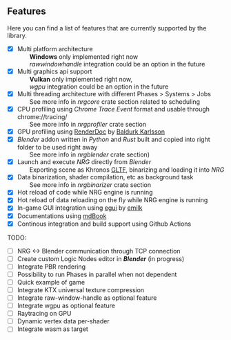 ## Features

Here you can find a list of features that are currently supported by the library.

- [x] Multi platform architecture \
      &emsp;&emsp;**Windows** only implemented right now \
      &emsp;&emsp;_rawwindowhandle_ integration could be an option in the future
- [x] Multi graphics api support \
      &emsp;&emsp;**Vulkan** only implemented right now, \
      &emsp;&emsp;_wgpu_ integration could be an option in the future
- [x] Multi threading architecture with different Phases > Systems > Jobs \
      &emsp;&emsp;See more info in _nrgcore_ crate section related to scheduling
- [x] CPU profiling using _Chrome Trace Event_ format and usable through chrome://tracing/ \
      &emsp;&emsp;See more info in _nrgprofiler_ crate section
- [x] GPU profiling using [RenderDoc](https://renderdoc.org/) by [Baldurk Karlsson](https://twitter.com/baldurk)
- [x] _Blender_ addon written in _Python_ and _Rust_ built and copied into right folder to be used right away \
      &emsp;&emsp;See more info in _nrgblender_ crate section)
- [x] Launch and execute _NRG_ directly from _Blender_ \
      &emsp;&emsp;Exporting scene as Khronos [GLTF](https://www.khronos.org/gltf/), binarizing and loading it into _NRG_
- [x] Data binarization, shader compilation, etc as background task \
      &emsp;&emsp;See more info in _nrgbinarizer_ crate section
- [x] Hot reload of code while NRG engine is running 
- [x] Hot reload of data reloading on the fly while NRG engine is running  
- [x] In-game GUI integration using [egui](https://github.com/emilk/egui) by [emilk](https://twitter.com/ernerfeldt)
- [x] Documentations using [mdBook](https://rust-lang.github.io/mdBook/)
- [x] Continous integration and build support using Github Actions 

TODO:
- [ ] NRG <-> Blender communication through TCP connection
- [ ] Create custom Logic Nodes editor in _**Blender**_ (in progress)
- [ ] Integrate PBR rendering
- [ ] Possibility to run Phases in parallel when not dependent
- [ ] Quick example of game 
- [ ] Integrate KTX universal texture compression
- [ ] Integrate raw-window-handle as optional feature
- [ ] Integrate wgpu as optional feature
- [ ] Raytracing on GPU
- [ ] Dynamic vertex data per-shader
- [ ] Integrate wasm as target
